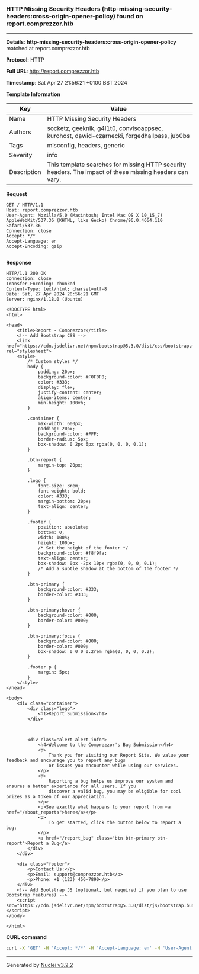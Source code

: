 ### HTTP Missing Security Headers (http-missing-security-headers:cross-origin-opener-policy) found on report.comprezzor.htb

----
**Details**: **http-missing-security-headers:cross-origin-opener-policy** matched at report.comprezzor.htb

**Protocol**: HTTP

**Full URL**: http://report.comprezzor.htb

**Timestamp**: Sat Apr 27 21:56:21 +0100 BST 2024

**Template Information**

| Key | Value |
| --- | --- |
| Name | HTTP Missing Security Headers |
| Authors | socketz, geeknik, g4l1t0, convisoappsec, kurohost, dawid-czarnecki, forgedhallpass, jub0bs |
| Tags | misconfig, headers, generic |
| Severity | info |
| Description | This template searches for missing HTTP security headers. The impact of these missing headers can vary.<br> |

**Request**
```http
GET / HTTP/1.1
Host: report.comprezzor.htb
User-Agent: Mozilla/5.0 (Macintosh; Intel Mac OS X 10_15_7) AppleWebKit/537.36 (KHTML, like Gecko) Chrome/96.0.4664.110 Safari/537.36
Connection: close
Accept: */*
Accept-Language: en
Accept-Encoding: gzip


```

**Response**
```http
HTTP/1.1 200 OK
Connection: close
Transfer-Encoding: chunked
Content-Type: text/html; charset=utf-8
Date: Sat, 27 Apr 2024 20:56:21 GMT
Server: nginx/1.18.0 (Ubuntu)

<!DOCTYPE html>
<html>

<head>
    <title>Report - Comprezzor</title>
    <!-- Add Bootstrap CSS -->
    <link href="https://cdn.jsdelivr.net/npm/bootstrap@5.3.0/dist/css/bootstrap.min.css" rel="stylesheet">
    <style>
        /* Custom styles */
        body {
            padding: 20px;
            background-color: #F0F0F0;
            color: #333;
            display: flex;
            justify-content: center;
            align-items: center;
            min-height: 100vh;
        }

        .container {
            max-width: 600px;
            padding: 20px;
            background-color: #FFF;
            border-radius: 5px;
            box-shadow: 0 2px 6px rgba(0, 0, 0, 0.1);
        }

        .btn-report {
            margin-top: 20px;
        }

        .logo {
            font-size: 3rem;
            font-weight: bold;
            color: #333;
            margin-bottom: 20px;
            text-align: center;
        }

        .footer {
            position: absolute;
            bottom: 0;
            width: 100%;
            height: 100px;
            /* Set the height of the footer */
            background-color: #f8f9fa;
            text-align: center;
            box-shadow: 0px -2px 10px rgba(0, 0, 0, 0.1);
            /* Add a subtle shadow at the bottom of the footer */
        }

        .btn-primary {
            background-color: #333;
            border-color: #333;
        }

        .btn-primary:hover {
            background-color: #000;
            border-color: #000;
        }

        .btn-primary:focus {
            background-color: #000;
            border-color: #000;
            box-shadow: 0 0 0 0.2rem rgba(0, 0, 0, 0.2);
        }

        .footer p {
            margin: 5px;
        }
    </style>
</head>

<body>
    <div class="container">
        <div class="logo">
            <h1>Report Submission</h1>
        </div>
        
        
        
        <div class="alert alert-info">
            <h4>Welcome to the Comprezzor's Bug Submission</h4>
            <p>
                Thank you for visiting our Report Site. We value your feedback and encourage you to report any bugs
                or issues you encounter while using our services.
            </p>
            <p>
                Reporting a bug helps us improve our system and ensures a better experience for all users. If you
                discover a valid bug, you may be eligible for cool prizes as a token of our appreciation.
            </p>
            <p>See exactly what happens to your report from <a href="/about_reports">here</a></p>
            <p>
                To get started, click the button below to report a bug:
            </p>
            <a href="/report_bug" class="btn btn-primary btn-report">Report a Bug</a>
        </div>
    </div>

    <div class="footer">
        <p>Contact Us:</p>
        <p>Email: support@comprezzor.htb</p>
        <p>Phone: +1 (123) 456-7890</p>
    </div>
    <!-- Add Bootstrap JS (optional, but required if you plan to use Bootstrap features) -->
    <script src="https://cdn.jsdelivr.net/npm/bootstrap@5.3.0/dist/js/bootstrap.bundle.min.js"></script>
</body>

</html>
```


**CURL command**
```sh
curl -X 'GET' -H 'Accept: */*' -H 'Accept-Language: en' -H 'User-Agent: Mozilla/5.0 (Macintosh; Intel Mac OS X 10_15_7) AppleWebKit/537.36 (KHTML, like Gecko) Chrome/96.0.4664.110 Safari/537.36' 'http://report.comprezzor.htb'
```

----

Generated by [Nuclei v3.2.2](https://github.com/projectdiscovery/nuclei)